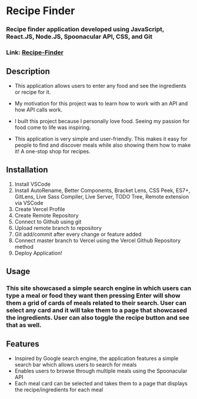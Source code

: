 # Recipe Finder
### Recipe finder application developed using JavaScript, React.JS, Node.JS, Spoonacular API, CSS, and Git
### Link: [Recipe-Finder](https://hass-recipe-finder.vercel.app)

## Description
- This application allows users to enter any food and see the ingredients or recipe for it.
  
- My motivation for this project was to learn how to work with an API and how API calls work.
  
- I built this project because I personally love food. Seeing my passion for food come to life was inspiring.
  
- This application is very simple and user-friendly. This makes it easy for people to find and discover meals while also showing them how to make it! A one-stop shop for recipes.
  
## Installation
1. Install VSCode
2. Install AutoRename, Better Components, Bracket Lens, CSS Peek, ES7+, GitLens, Live Sass Compiler, Live Server, TODO Tree, Remote extension via VSCode
3. Create Vercel Profile
4. Create Remote Repository
5. Connect to Github using git
6. Upload remote branch to repository
7. Git add/commit after every change or feature added
8.  Connect master branch to Vercel using the Vercel Github Repository method
9.  Deploy Application!

## Usage
### This site showcased a simple search engine in which users can type a meal or food they want then pressing Enter will show them a grid of cards of meals related to their search. User can select any card and it will take them to a page that showcased the ingredients. User can also toggle the recipe button and see that as well.


## Features
- Inspired by Google search engine, the application features a simple search bar which allows users to search for meals
- Enables users to browse through multiple meals using the Spoonacular API 
- Each meal card can be selected and takes them to a page that displays the recipe/ingredients for each meal
